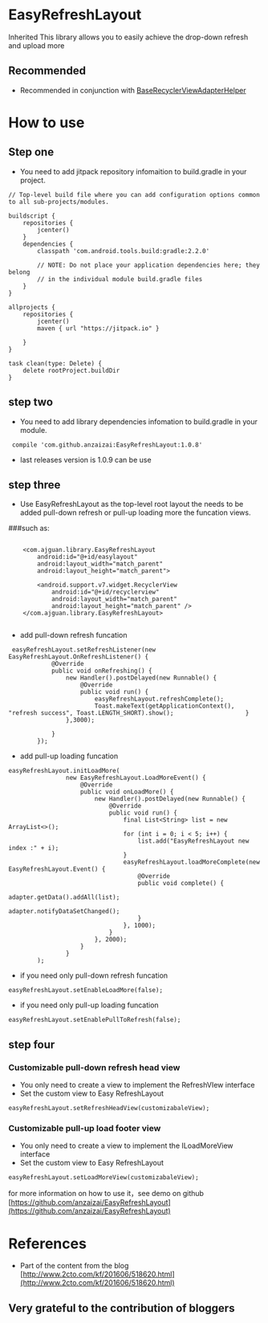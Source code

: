 # EasyRefreshLayout
Inherited This library allows you to easily achieve the drop-down refresh and upload more 

## Recommended 
* Recommended in conjunction with [BaseRecyclerViewAdapterHelper](http://www.recyclerview.org)


# How to use

## Step one
* You need to add jitpack repository infomaition to build.gradle in your project.

``` 
// Top-level build file where you can add configuration options common to all sub-projects/modules.

buildscript {
    repositories {
        jcenter()
    }
    dependencies {
        classpath 'com.android.tools.build:gradle:2.2.0'

        // NOTE: Do not place your application dependencies here; they belong
        // in the individual module build.gradle files
    }
}

allprojects {
    repositories {
        jcenter()
        maven { url "https://jitpack.io" }

    }
}

task clean(type: Delete) {
    delete rootProject.buildDir
}

```
## step two
* You need to add library dependencies infomation to build.gradle in your module. 

``` 
 compile 'com.github.anzaizai:EasyRefreshLayout:1.0.8'
```
* last releases version is 1.0.9 can be use

## step three

* Use EasyRefreshLayout as the top-level root layout the needs to be added pull-down refresh or pull-up loading more the funcation views.

###such as:

```

    <com.ajguan.library.EasyRefreshLayout
        android:id="@+id/easylayout"
        android:layout_width="match_parent"
        android:layout_height="match_parent">

        <android.support.v7.widget.RecyclerView
            android:id="@+id/recyclerview"
            android:layout_width="match_parent"
            android:layout_height="match_parent" />
    </com.ajguan.library.EasyRefreshLayout>
    
```
* add pull-down refresh funcation

```
 easyRefreshLayout.setRefreshListener(new EasyRefreshLayout.OnRefreshListener() {
            @Override
            public void onRefreshing() {
                new Handler().postDelayed(new Runnable() {
                    @Override
                    public void run() {
                        easyRefreshLayout.refreshComplete();
                        Toast.makeText(getApplicationContext(), "refresh success", Toast.LENGTH_SHORT).show();                    }
                },3000);

            }
        });
```

* add pull-up loading funcation 

```
easyRefreshLayout.initLoadMore(
                new EasyRefreshLayout.LoadMoreEvent() {
                    @Override
                    public void onLoadMore() {
                        new Handler().postDelayed(new Runnable() {
                            @Override
                            public void run() {
                                final List<String> list = new ArrayList<>();
                                for (int i = 0; i < 5; i++) {
                                    list.add("EasyRefreshLayout new index :" + i);
                                }
                                easyRefreshLayout.loadMoreComplete(new EasyRefreshLayout.Event() {
                                    @Override
                                    public void complete() {
                                        adapter.getData().addAll(list);
                                        adapter.notifyDataSetChanged();
                                    }
                                }, 1000);
                            }
                        }, 2000);
                    }   
                }
        );
```

* if you need only pull-down refresh funcation

```
easyRefreshLayout.setEnableLoadMore(false);

```

* if you need only pull-up loading funcation

```
easyRefreshLayout.setEnablePullToRefresh(false);
```
## step four 

### Customizable pull-down refresh head view 

* You only need to create a view to implement the RefreshVIew interface
* Set the custom view to Easy RefreshLayout

```
easyRefreshLayout.setRefreshHeadView(customizabaleView);

```

### Customizable pull-up load footer view 

* You only need to create a view to implement the ILoadMoreView interface
* Set the custom view to Easy RefreshLayout

```
easyRefreshLayout.setLoadMoreView(customizabaleView);

```

for more information on how to use it，see demo on github [https://github.com/anzaizai/EasyRefreshLayout](https://github.com/anzaizai/EasyRefreshLayout)

# References

* Part of the content from the blog [http://www.2cto.com/kf/201606/518620.html](http://www.2cto.com/kf/201606/518620.html)

## Very grateful to the contribution of bloggers

